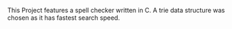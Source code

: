 This Project features a spell checker written in C. A trie data structure was chosen as it has fastest search speed. 
